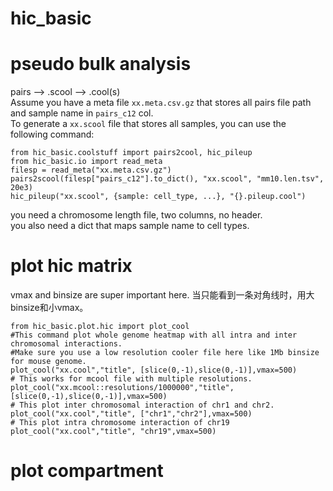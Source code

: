 # hic_basic
# pseudo bulk analysis
pairs --> .scool --> .cool(s)  
Assume you have a meta file `xx.meta.csv.gz` that stores all pairs file path and sample name in `pairs_c12` col.  
To generate a `xx.scool` file that stores all samples, you can use the following command:  

```
from hic_basic.coolstuff import pairs2cool, hic_pileup
from hic_basic.io import read_meta
filesp = read_meta("xx.meta.csv.gz")
pairs2scool(filesp["pairs_c12"].to_dict(), "xx.scool", "mm10.len.tsv", 20e3)
hic_pileup("xx.scool", {sample: cell_type, ...}, "{}.pileup.cool")
```
you need a chromosome length file, two columns, no header.  
you also need a dict that maps sample name to cell types.
# plot hic matrix
vmax and binsize are super important here.
当只能看到一条对角线时，用大binsize和小vmax。
```
from hic_basic.plot.hic import plot_cool
#This command plot whole genome heatmap with all intra and inter chromosomal interactions.
#Make sure you use a low resolution cooler file here like 1Mb binsize for mouse genome.
plot_cool("xx.cool","title", [slice(0,-1),slice(0,-1)],vmax=500)
# This works for mcool file with multiple resolutions.
plot_cool("xx.mcool::resolutions/1000000","title",[slice(0,-1),slice(0,-1)],vmax=500)
# This plot inter chromosomal interaction of chr1 and chr2.
plot_cool("xx.cool","title", ["chr1","chr2"],vmax=500)
# This plot intra chromosome interaction of chr19
plot_cool("xx.cool","title", "chr19",vmax=500)
```
# plot compartment